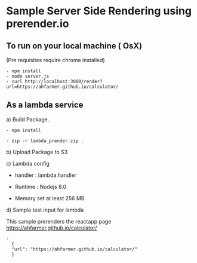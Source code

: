 # Sample Server Side Rendering using prerender.io

## To run on your local machine ( OsX)
(Pre requisites require chrome installed)

    - npm install
    - node server.js
    - curl http://localhost:3000/render?url=https://ahfarmer.github.io/calculator/

## As a lambda service
a) Build Package..

    - npm install

    - zip -r lambda_prender.zip .

b) Upload Package to S3

c) Lambda config

   - handler : lambda.handler

   - Runtime : Nodejs 8.0

   - Memory set at least 256 MB


d) Sample test input for lambda

This sample prerenders the reactapp page https://ahfarmer.github.io/calculator/

    -
      {
      "url": "https://ahfarmer.github.io/calculator/"
      }

